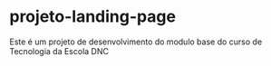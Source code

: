 # projeto-landing-page
Este é um projeto de desenvolvimento do modulo base do curso de Tecnologia da Escola DNC
